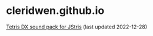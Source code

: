 # cleridwen.github.io
[Tetris DX sound pack for JStris](https://raw.githubusercontent.com/Cleridwen/cleridwen.github.io/main/cleridwen.tetris.dx.soundpack.json) (last updated 2022-12-28)
